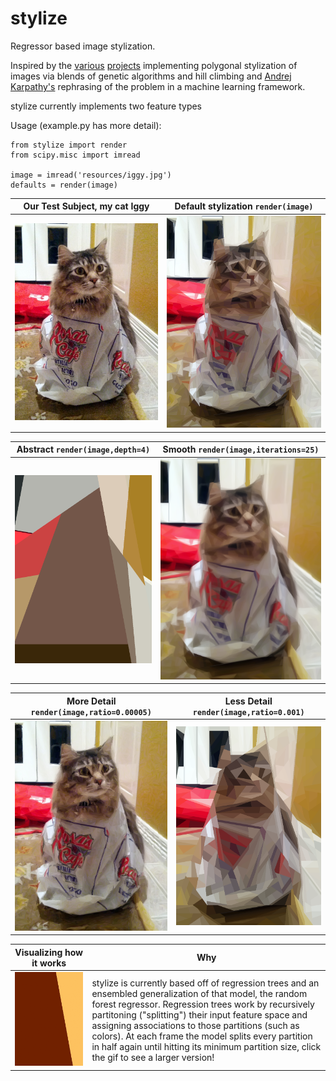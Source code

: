 stylize
=======

Regressor based image stylization.

Inspired by the [various](http://alteredqualia.com/visualization/evolve/) [projects](http://rogeralsing.com/2008/12/07/genetic-programming-evolution-of-mona-lisa/) implementing polygonal stylization of images via blends of genetic algorithms and hill climbing and [Andrej Karpathy's](http://cs.stanford.edu/people/karpathy/convnetjs/demo/image_regression.html) rephrasing of the problem in a machine learning framework.

stylize currently implements two feature types 

Usage (example.py has more detail): 
```
from stylize import render
from scipy.misc import imread

image = imread('resources/iggy.jpg')
defaults = render(image)
```

Our Test Subject, my cat Iggy  | Default stylization `render(image)`
------------- | -------------
![Iggy](/resources/iggy_small.jpg?raw=true "Iggy looking confused")  | ![Iggy](/resources/defaults_small.png?raw=true "Default stylization with stylize")

Abstract `render(image,depth=4)` | Smooth `render(image,iterations=25)`
------------- | -------------
![Iggy](/example_images/abstract.png?raw=true "Abstract Iggy")  | ![Iggy](/example_images/smoother.png?raw=true "Smooth Iggy")

More Detail `render(image,ratio=0.00005)` | Less Detail `render(image,ratio=0.001)`
------------- | -------------
![Iggy](/example_images/more_detail.png?raw=true "Iggy in all his glory")  | ![Iggy](/example_images/less_detail.png?raw=true "Iggy in low fidelity")

Visualizing how it works | Why
------------- | -------------
![Iggy](/resources/iggy.gif?raw=true "Visualizing how it works")  | stylize is currently based off of regression trees and an ensembled generalization of that model, the random forest regressor. Regression trees work by recursively partitoning ("splitting") their input feature space and assigning associations to those partitions (such as colors). At each frame the model splits every partition in half again until hitting its minimum partition size, click the gif to see a larger version!